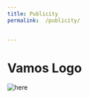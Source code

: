 ```yaml
---
title: Publicity
permalink:  /publicity/  

   
---
```


# Vamos Logo 

![here](https://vamos2019.github.io/img/vamos_logo.png)

